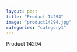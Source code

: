 ```yaml
---
layout: post
title: "Product 14294"
image: "product14294.jpg"
categories: "category1"
---
```

Product 14294
